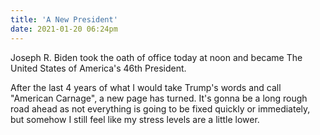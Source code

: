 ```yaml
---
title: 'A New President'
date: 2021-01-20 06:24pm
---
```


Joseph R. Biden took the oath of office today at noon and became The United States of America's 46th President.

After the last 4 years of what I would take Trump's words and call "American Carnage", a new page has turned. It's gonna be a long rough road ahead as not everything is going to be fixed quickly or immediately, but somehow I still feel like my stress levels are a little lower.
